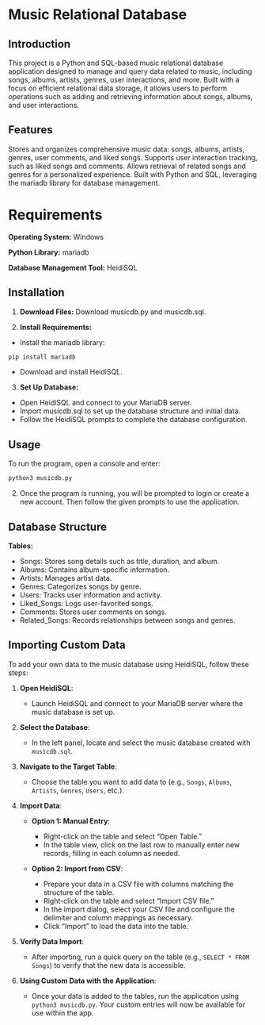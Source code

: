 # Music Relational Database

## Introduction
This project is a Python and SQL-based music relational database application designed to manage and query data related to music, including songs, albums, artists, genres, user interactions, and more. Built with a focus on efficient relational data storage, it allows users to perform operations such as adding and retrieving information about songs, albums, and user interactions.

## Features
Stores and organizes comprehensive music data: songs, albums, artists, genres, user comments, and liked songs.
Supports user interaction tracking, such as liked songs and comments.
Allows retrieval of related songs and genres for a personalized experience.
Built with Python and SQL, leveraging the mariadb library for database management.

# Requirements

**Operating System:** Windows

**Python Library:** mariadb

**Database Management Tool:** HeidiSQL

## Installation

1. **Download Files:** Download musicdb.py and musicdb.sql.
   
2. **Install Requirements:**
   
- Install the mariadb library:
```bash
pip install mariadb
```
- Download and install HeidiSQL.
  
3. **Set Up Database:**

- Open HeidiSQL and connect to your MariaDB server.
- Import musicdb.sql to set up the database structure and initial data.
- Follow the HeidiSQL prompts to complete the database configuration.
  
## Usage
To run the program, open a console and enter:
```bash
python3 musicdb.py
```
2. Once the program is running, you will be prompted to login or create a new account. Then follow the given prompts to use the application.

## Database Structure

**Tables:**

- Songs: Stores song details such as title, duration, and album.
- Albums: Contains album-specific information.
- Artists: Manages artist data.
- Genres: Categorizes songs by genre.
- Users: Tracks user information and activity.
- Liked_Songs: Logs user-favorited songs.
- Comments: Stores user comments on songs.
- Related_Songs: Records relationships between songs and genres.

## Importing Custom Data

To add your own data to the music database using HeidiSQL, follow these steps:

1. **Open HeidiSQL**:
   - Launch HeidiSQL and connect to your MariaDB server where the music database is set up.

2. **Select the Database**:
   - In the left panel, locate and select the music database created with `musicdb.sql`.

3. **Navigate to the Target Table**:
   - Choose the table you want to add data to (e.g., `Songs`, `Albums`, `Artists`, `Genres`, `Users`, etc.).

4. **Import Data**:
   - **Option 1: Manual Entry**:
     - Right-click on the table and select “Open Table.”
     - In the table view, click on the last row to manually enter new records, filling in each column as needed.

   - **Option 2: Import from CSV**:
     - Prepare your data in a CSV file with columns matching the structure of the table.
     - Right-click on the table and select “Import CSV file.”
     - In the import dialog, select your CSV file and configure the delimiter and column mappings as necessary.
     - Click “Import” to load the data into the table.

5. **Verify Data Import**:
   - After importing, run a quick query on the table (e.g., `SELECT * FROM Songs`) to verify that the new data is accessible.

6. **Using Custom Data with the Application**:
   - Once your data is added to the tables, run the application using `python3 musicdb.py`. Your custom entries will now be available for use within the app.
